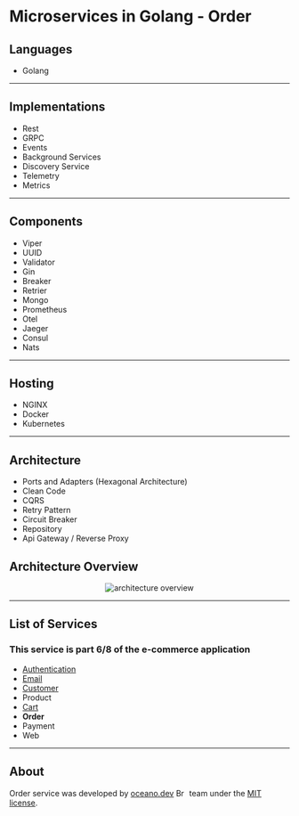 # **Microservices in Golang - Order**

## Languages

- Golang

---

## Implementations

- Rest
- GRPC
- Events
- Background Services
- Discovery Service
- Telemetry
- Metrics  

---

## Components

- Viper
- UUID  
- Validator  
- Gin
- Breaker
- Retrier
- Mongo
- Prometheus
- Otel
- Jaeger
- Consul
- Nats

---

## Hosting

- NGINX
- Docker
- Kubernetes

---

## Architecture

- Ports and Adapters (Hexagonal Architecture)
- Clean Code
- CQRS
- Retry Pattern
- Circuit Breaker
- Repository
- Api Gateway / Reverse Proxy

###

## Architecture Overview

<p align="center">
    <img alt="architecture overview" src="https://github.com/JohnSalazar/microservices-go-order/assets/16736914/e133a2bc-9e46-4df8-a7c1-9ce5bac212c7" />
</p>

---

## List of Services

### This service is part 6/8 of the e-commerce application

- [Authentication](https://github.com/JohnSalazar/microservices-go-authentication)
- [Email](https://github.com/JohnSalazar/microservices-go-email)
- [Customer](https://github.com/JohnSalazar/microservices-go-customer)
- Product
- [Cart](https://github.com/JohnSalazar/microservices-go-cart)
- **Order**
- Payment
- Web

---

## About

Order service was developed by [oceano.dev](https://oceano.dev/) <img alt="Brasil" src="https://github.com/JohnSalazar/microservices-go-order/assets/16736914/b2f92732-df56-45f1-a718-c7e868a1b878" width="20" height="14" /> team under the [MIT license](LICENSE).
